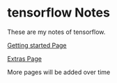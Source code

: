 # tensorflow Notes

These are my notes of tensorflow.

[Getting started Page](Getting%20started)


[Extras Page](extras)

More pages will be added over time
